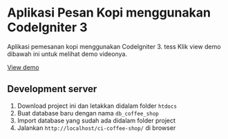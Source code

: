 # Aplikasi Pesan Kopi menggunakan CodeIgniter 3

Aplikasi pemesanan kopi menggunakan CodeIgniter 3.
tess
Klik view demo dibawah ini untuk melihat demo videonya.

[View demo](https://youtu.be/lLFsV0a_rG8)

## Development server

1. Download project ini dan letakkan didalam folder `htdocs`
2. Buat database baru dengan nama `db_coffee_shop`
3. Import database yang sudah ada didalam folder project
4. Jalankan `http://localhost/ci-coffee-shop/` di browser
